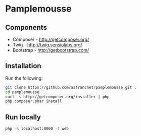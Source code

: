 Pamplemousse
=============

Components
----------

* Composer - http://getcomposer.org/
* Twig - http://twig.sensiolabs.org/
* Bootstrap - http://getbootstrap.com/

Installation
------------

Run the following:

```bash
git clone https://github.com/astranchet/pamplemousse.git .
cd pamplemousse
curl -s http://getcomposer.org/installer | php
php composer.phar install
```
Run locally
-----------

```sh
php -S localhost:8000 -t web
```
